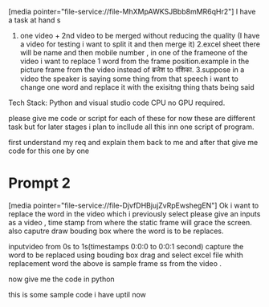 [media pointer="file-service://file-MhXMpAWKSJBbb8mMR6qHr2"]
I have a task at hand s

1. one video + 2nd video to be merged without reducing the quality
   (I have a video for testing i want to split it and then merge it)
   2.excel sheet there will be name and then mobile number , in one of the frameone of the video i want to replace 1 word from the frame position.example in the picture frame from the video instead of ब्रजेश to वंशिका.
   3.suppose in a video the speaker is saying some thing from that speech i want to change one word and replace it with the exisitng thing thats being said

Tech Stack: Python and visual studio code
CPU no GPU required.

please give me code or script for each of these for now these are different task but for later stages i plan to incllude all this inn one script of program.

first understand my req and explain them back to me and after that give me code for this one by one

# Prompt 2

[media pointer="file-service://file-DjvfDHBjujZvRpEwshegEN"]
Ok i want to replace the word in the video which i previously select please give an inputs as a video , time stamp from where the static frame will grace the screen.
also caputre draw bouding box where the word is to be replaces.

inputvideo
from 0s to 1s(timestamps 0:0:0 to 0:0:1 second)
capture the word to be replaced using bouding box drag and select
excel file whith replacement word
the above is sample frame ss from the video .

now give me the code in python

this is some sample code i have uptil now
